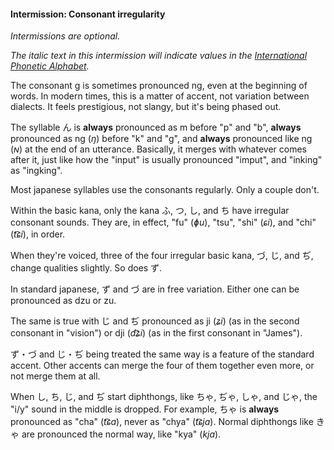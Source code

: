 #### Intermission: Consonant irregularity


*Intermissions are optional.*


*The italic text in this intermission will indicate values in the [International Phonetic Alphabet](https://en.wikipedia.org/wiki/International_Phonetic_Alphabet#Letters).*


The consonant g is sometimes pronounced ng, even at the beginning of words. In modern times, this is a matter of accent, not variation between dialects. It feels prestigious, not slangy, but it's being phased out.


The syllable ん is **always** pronounced as m before "p" and "b", **always** pronounced as ng (*ŋ*) before "k" and "g", and **always** pronounced like ng (*ɴ*) at the end of an utterance. Basically, it merges with whatever comes after it, just like how the "input" is usually pronounced "imput", and "inking" as "ingking".


Most japanese syllables use the consonants regularly. Only a couple don't.


Within the basic kana, only the kana ふ, つ, し, and ち have irregular consonant sounds. They are, in effect, "fu" (*ɸu*), "tsu", "shi" (*ɕi*), and "chi" (*t͡ɕi*), in order.


When they're voiced, three of the four irregular basic kana, づ, じ, and ぢ, change qualities slightly. So does ず.


In standard japanese, ず and づ are in free variation. Either one can be pronounced as dzu or zu.


The same is true with じ and ぢ pronounced as ji (*ʑi*) (as in the second consonant in "vision") or dji (*d͡ʑi*) (as in the first consonant in "James").


ず・づ and じ・ぢ being treated the same way is a feature of the standard accent. Other accents can merge the four of them together even more, or not merge them at all.


When し, ち, じ, and ぢ start diphthongs, like ちゃ, ぢゃ, しゃ, and じゃ, the "i/y" sound in the middle is dropped. For example, ちゃ is **always** pronounced as "cha" (*t͡ɕa*), never as "chya" (*t͡ɕja*). Normal diphthongs like きゃ are pronounced the normal way, like "kya" (*kja*).


